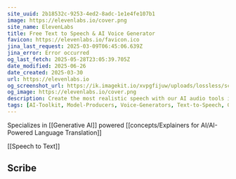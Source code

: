 ```yaml
---
site_uuid: 2b18532c-9253-4ed2-8adc-1e1e4fe107b1
image: https://elevenlabs.io/cover.png
site_name: ElevenLabs
title: Free Text to Speech & AI Voice Generator
favicon: https://elevenlabs.io/favicon.ico
jina_last_request: 2025-03-09T06:45:06.639Z
jina_error: Error occurred
og_last_fetch: 2025-05-28T23:05:39.705Z
date_modified: 2025-06-26
date_created: 2025-03-30
url: https://elevenlabs.io
og_screenshot_url: https://ik.imagekit.io/xvpgfijuw/uploads/lossless/screenshots/20250528_ElevenLabs_og_screenshot.jpeg
og_image: https://elevenlabs.io/cover.png
description: Create the most realistic speech with our AI audio tools in 1000s of voices and 32 languages. Easy to use API's and SDK's. Scalable, secure, and customizable voice solutions tailored for enterprise needs. Pioneering research in Text to Speech and AI Voice Generation.
tags: [AI-Toolkit, Model-Producers, Voice-Generators, Text-to-Speech, Generative-AI]
---
```


Specializes in [[Generative AI]] powered [[concepts/Explainers for AI/AI-Powered Language Translation]]

[[Speech to Text]]

## Scribe